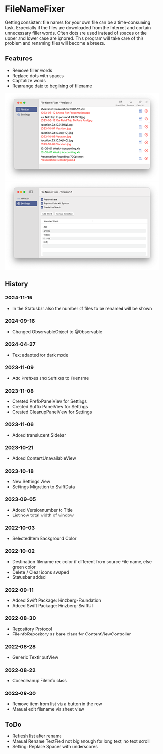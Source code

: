 #  FileNameFixer

Getting consistent file names for your own file can be a time-consuming task. 
Especially if the files are downloaded from the Internet and contain unnecessary filler words. 
Often dots are used instead of spaces or the upper and lower case are ignored. 
This program will take care of this problem and renaming files will become a breeze. 

## Features
- Remove filler words
- Replace dots with spaces
- Capitalize words
- Rearrange date to begiining of filename

![Screenshot 1](https://github.com/hinzberg/FileNameFixer/blob/main/FileNameFixer/Screenshots/Screenshot%201.png)
![Screenshot 2](https://github.com/hinzberg/FileNameFixer/blob/main/FileNameFixer/Screenshots/Screenshot%202.png)

## History

### 2024-11-15
- In the Statusbar also the number of files to be renamed will be shown

### 2024-09-16
- Changed ObservableObject to @Observable

### 2024-04-27
- Text adapted for dark mode

### 2023-11-09
- Add Prefixes and Suffixes to Filename

### 2023-11-08
- Created PrefixPanelView for Settings
- Created Suffix PanelView for Settings
- Created CleanupPanelView for Settings

### 2023-11-06
- Added translucent Sidebar

### 2023-10-21
- Added ContentUnavailableView

### 2023-10-18 
- New Settings View
- Settings Migration to SwiftData

### 2023-09-05
- Added Versionnumber to Title
- List now total width of window

### 2022-10-03
- SelectedItem Background Color

### 2022-10-02
- Destination filename red color if different from source File name, else green color
- Delete / Clear icons swaped 
- Statusbar added

### 2022-09-11
- Added Swift Package: Hinzberg-Foundation
- Added Swift Package: Hinzberg-SwiftUI

### 2022-08-30
- Repository Protocol
- FileInfoRepository as base class for ContentViewController

### 2022-08-28
- Generic TextInputView

### 2022-08-22
- Codecleanup FileInfo class

### 2022-08-20
- Remove item from list via a button in the row
- Manual edit filename via sheet view

## ToDo
- Refresh list after rename
- Manual Rename TextField not big enough for long text, no text scroll
- Setting: Replace Spaces with underscores
